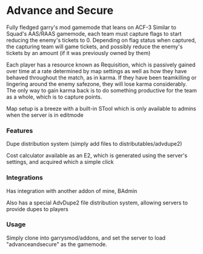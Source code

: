 # Advance and Secure

Fully fledged garry's mod gamemode that leans on ACF-3
Similar to Squad's AAS/RAAS gamemode, each team must capture flags to start reducing the enemy's tickets to 0. Depending on flag status when captured, the capturing team will game tickets, and possibly reduce the enemy's tickets by an amount (if it was previously owned by them)

Each player has a resource known as Requisition, which is passively gained over time at a rate determined by map settings as well as how they have behaved throughout the match, as in karma. If they have been teamkilling or lingering around the enemy safezone, they will lose karma considerably. The only way to gain karma back is to do something productive for the team as a whole, which is to capture points.

Map setup is a breeze with a built-in STool which is only available to admins when the server is in editmode

### Features

Dupe distribution system (simply add files to distributables/advdupe2)

Cost calculator available as an E2, which is generated using the server's settings, and acquired which a simple click

### Integrations

Has integration with another addon of mine, BAdmin

Also has a special AdvDupe2 file distribution system, allowing servers to provide dupes to players

### Usage

Simply clone into garrysmod/addons, and set the server to load "advanceandsecure" as the gamemode.
